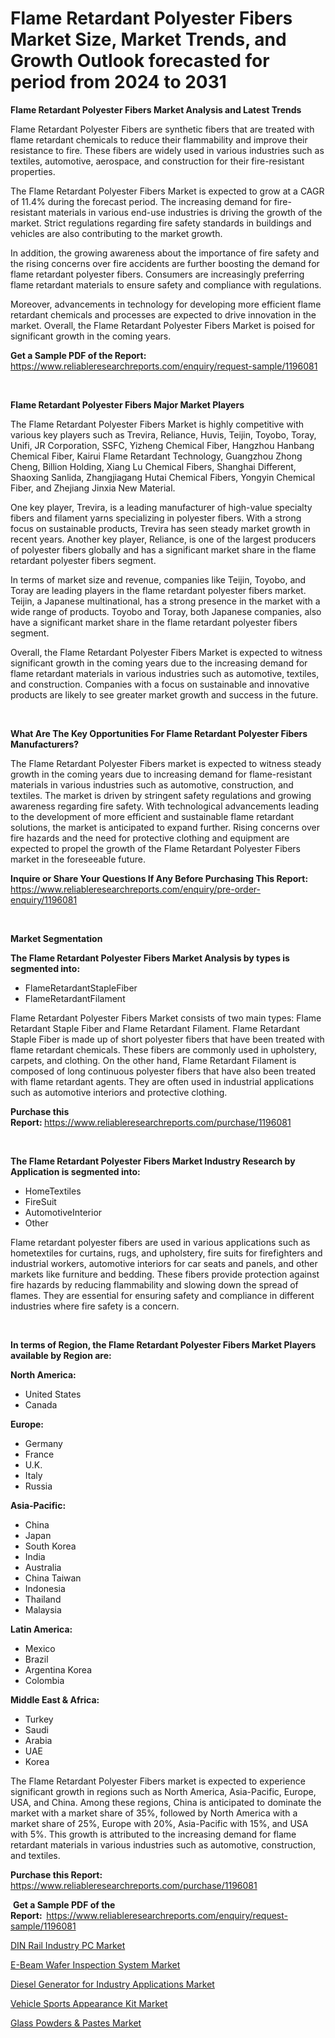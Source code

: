 <p><h1>Flame Retardant Polyester Fibers Market Size, Market Trends, and Growth Outlook forecasted for period from 2024 to 2031</h1></p><p><strong>Flame Retardant Polyester Fibers Market Analysis and Latest Trends</strong></p>
<p><p>Flame Retardant Polyester Fibers are synthetic fibers that are treated with flame retardant chemicals to reduce their flammability and improve their resistance to fire. These fibers are widely used in various industries such as textiles, automotive, aerospace, and construction for their fire-resistant properties.</p><p>The Flame Retardant Polyester Fibers Market is expected to grow at a CAGR of 11.4% during the forecast period. The increasing demand for fire-resistant materials in various end-use industries is driving the growth of the market. Strict regulations regarding fire safety standards in buildings and vehicles are also contributing to the market growth.</p><p>In addition, the growing awareness about the importance of fire safety and the rising concerns over fire accidents are further boosting the demand for flame retardant polyester fibers. Consumers are increasingly preferring flame retardant materials to ensure safety and compliance with regulations.</p><p>Moreover, advancements in technology for developing more efficient flame retardant chemicals and processes are expected to drive innovation in the market. Overall, the Flame Retardant Polyester Fibers Market is poised for significant growth in the coming years.</p></p>
<p><strong>Get a Sample PDF of the Report:&nbsp;</strong> <a href="https://www.reliableresearchreports.com/enquiry/request-sample/1196081">https://www.reliableresearchreports.com/enquiry/request-sample/1196081</a></p>
<p>&nbsp;</p>
<p><strong>Flame Retardant Polyester Fibers Major Market Players</strong></p>
<p><p>The Flame Retardant Polyester Fibers Market is highly competitive with various key players such as Trevira, Reliance, Huvis, Teijin, Toyobo, Toray, Unifi, JR Corporation, SSFC, Yizheng Chemical Fiber, Hangzhou Hanbang Chemical Fiber, Kairui Flame Retardant Technology, Guangzhou Zhong Cheng, Billion Holding, Xiang Lu Chemical Fibers, Shanghai Different, Shaoxing Sanlida, Zhangjiagang Hutai Chemical Fibers, Yongyin Chemical Fiber, and Zhejiang Jinxia New Material.</p><p>One key player, Trevira, is a leading manufacturer of high-value specialty fibers and filament yarns specializing in polyester fibers. With a strong focus on sustainable products, Trevira has seen steady market growth in recent years. Another key player, Reliance, is one of the largest producers of polyester fibers globally and has a significant market share in the flame retardant polyester fibers segment.</p><p>In terms of market size and revenue, companies like Teijin, Toyobo, and Toray are leading players in the flame retardant polyester fibers market. Teijin, a Japanese multinational, has a strong presence in the market with a wide range of products. Toyobo and Toray, both Japanese companies, also have a significant market share in the flame retardant polyester fibers segment.</p><p>Overall, the Flame Retardant Polyester Fibers Market is expected to witness significant growth in the coming years due to the increasing demand for flame retardant materials in various industries such as automotive, textiles, and construction. Companies with a focus on sustainable and innovative products are likely to see greater market growth and success in the future.</p></p>
<p>&nbsp;</p>
<p><strong>What Are The Key Opportunities For Flame Retardant Polyester Fibers Manufacturers?</strong></p>
<p><p>The Flame Retardant Polyester Fibers market is expected to witness steady growth in the coming years due to increasing demand for flame-resistant materials in various industries such as automotive, construction, and textiles. The market is driven by stringent safety regulations and growing awareness regarding fire safety. With technological advancements leading to the development of more efficient and sustainable flame retardant solutions, the market is anticipated to expand further. Rising concerns over fire hazards and the need for protective clothing and equipment are expected to propel the growth of the Flame Retardant Polyester Fibers market in the foreseeable future.</p></p>
<p><strong>Inquire or Share Your Questions If Any Before Purchasing This Report:</strong> <a href="https://www.reliableresearchreports.com/enquiry/pre-order-enquiry/1196081">https://www.reliableresearchreports.com/enquiry/pre-order-enquiry/1196081</a></p>
<p>&nbsp;</p>
<p><strong>Market Segmentation</strong></p>
<p><strong>The Flame Retardant Polyester Fibers Market Analysis by types is segmented into:</strong></p>
<p><ul><li>FlameRetardantStapleFiber</li><li>FlameRetardantFilament</li></ul></p>
<p><p>Flame Retardant Polyester Fibers Market consists of two main types: Flame Retardant Staple Fiber and Flame Retardant Filament. Flame Retardant Staple Fiber is made up of short polyester fibers that have been treated with flame retardant chemicals. These fibers are commonly used in upholstery, carpets, and clothing. On the other hand, Flame Retardant Filament is composed of long continuous polyester fibers that have also been treated with flame retardant agents. They are often used in industrial applications such as automotive interiors and protective clothing.</p></p>
<p><strong>Purchase this Report:&nbsp;</strong><a href="https://www.reliableresearchreports.com/purchase/1196081">https://www.reliableresearchreports.com/purchase/1196081</a></p>
<p>&nbsp;</p>
<p><strong>The Flame Retardant Polyester Fibers Market Industry Research by Application is segmented into:</strong></p>
<p><ul><li>HomeTextiles</li><li>FireSuit</li><li>AutomotiveInterior</li><li>Other</li></ul></p>
<p><p>Flame retardant polyester fibers are used in various applications such as hometextiles for curtains, rugs, and upholstery, fire suits for firefighters and industrial workers, automotive interiors for car seats and panels, and other markets like furniture and bedding. These fibers provide protection against fire hazards by reducing flammability and slowing down the spread of flames. They are essential for ensuring safety and compliance in different industries where fire safety is a concern.</p></p>
<p>&nbsp;</p>
<p><strong>In terms of Region, the Flame Retardant Polyester Fibers Market Players available by Region are:</strong></p>
<p>
    <p> <strong> North America: </strong>
        <ul>
            <li>United States</li>
            <li>Canada</li>
        </ul>
        </p> 
    <p> <strong> Europe: </strong>
        <ul>
            <li>Germany</li>
            <li>France</li>
            <li>U.K.</li>
            <li>Italy</li>
            <li>Russia</li>
        </ul>
        </p> 
    <p> <strong> Asia-Pacific: </strong>
        <ul>
            <li>China</li>
            <li>Japan</li>
            <li>South Korea</li>
            <li>India</li>
            <li>Australia</li>
            <li>China Taiwan</li>
            <li>Indonesia</li>
            <li>Thailand</li>
            <li>Malaysia</li>
        </ul>
        </p> 
    <p> <strong> Latin America: </strong>
        <ul>
            <li>Mexico</li>
            <li>Brazil</li>
            <li>Argentina Korea</li>
            <li>Colombia</li>
        </ul>
        </p> 
    <p> <strong> Middle East & Africa: </strong>
        <ul>
            <li>Turkey</li>
            <li>Saudi</li>
            <li>Arabia</li>
            <li>UAE</li>
            <li>Korea</li>
        </ul>
    </p>
    </p>
<p><p>The Flame Retardant Polyester Fibers market is expected to experience significant growth in regions such as North America, Asia-Pacific, Europe, USA, and China. Among these regions, China is anticipated to dominate the market with a market share of 35%, followed by North America with a market share of 25%, Europe with 20%, Asia-Pacific with 15%, and USA with 5%. This growth is attributed to the increasing demand for flame retardant materials in various industries such as automotive, construction, and textiles.</p></p>
<p><strong>Purchase this Report: </strong><a href="https://www.reliableresearchreports.com/purchase/1196081">https://www.reliableresearchreports.com/purchase/1196081</a></p>
<p>&nbsp;<strong>Get a Sample PDF of the Report:&nbsp;&nbsp;</strong><a href="https://www.reliableresearchreports.com/enquiry/request-sample/1196081">https://www.reliableresearchreports.com/enquiry/request-sample/1196081</a></p>
<p><strong></strong></p>
<p><p><a href="https://medium.com/@abbieparker1942/din-rail-industry-pc-market-competitive-analysis-market-trends-and-forecast-to-2031-c6a3b6f7fb81">DIN Rail Industry PC Market</a></p><p><a href="https://medium.com/@abbieparker1942/e-beam-wafer-inspection-system-market-competitive-analysis-market-trends-and-forecast-to-2031-67f7ec07bd5e">E-Beam Wafer Inspection System Market</a></p><p><a href="https://medium.com/@abbieparker1942/diesel-generator-for-industry-applications-market-competitive-analysis-market-trends-and-forecast-e3362c35b910">Diesel Generator for Industry Applications Market</a></p><p><a href="https://github.com/okotobwrhuteie/Market-Research-Report-List-1/blob/main/vehicle-sports-appearance-kit-market.md">Vehicle Sports Appearance Kit Market</a></p><p><a href="https://github.com/myacatherineblakecaczo9vcsw/Market-Research-Report-List-1/blob/main/glass-powders-pastes-market.md">Glass Powders & Pastes Market</a></p></p>